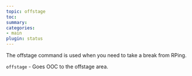 ```yaml
---
topic: offstage
toc: 
summary: 
categories:
- main
plugin: status
---
```

The offstage command is used when you need to take a break from RPing.

`offstage` - Goes OOC to the offstage area.
